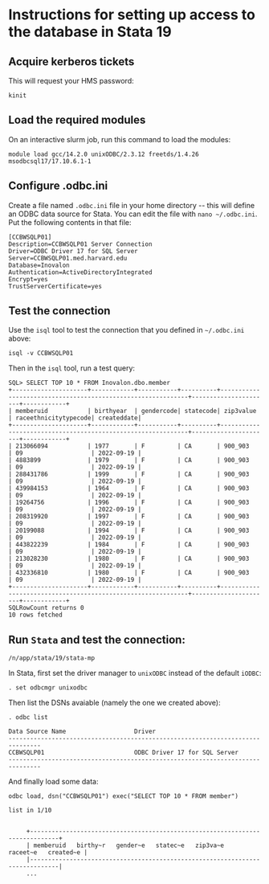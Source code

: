 # Instructions for setting up access to the database in Stata 19

## Acquire kerberos tickets

This will request your HMS password:

```
kinit
```

## Load the required modules
On an interactive slurm job, run this command to load the modules:

```
module load gcc/14.2.0 unixODBC/2.3.12 freetds/1.4.26 msodbcsql17/17.10.6.1-1
```

## Configure .odbc.ini

Create a file named `.odbc.ini` file in your home directory -- this will define an ODBC data source for Stata.  You can edit the file with `nano ~/.odbc.ini`.  Put the following contents in that file:

```
[CCBWSQLP01]
Description=CCBWSQLP01 Server Connection
Driver=ODBC Driver 17 for SQL Server
Server=CCBWSQLP01.med.harvard.edu
Database=Inovalon
Authentication=ActiveDirectoryIntegrated
Encrypt=yes
TrustServerCertificate=yes
```

## Test the connection
Use the `isql` tool to test the connection that you defined in `~/.odbc.ini` above:

```
isql -v CCBWSQLP01
```
Then in the `isql` tool, run a test query:

```
SQL> SELECT TOP 10 * FROM Inovalon.dbo.member
+---------------------+------------+-----------+----------+-------------------------------------------------------------+----------------------+------------+
| memberuid           | birthyear  | gendercode| statecode| zip3value                                                   | raceethnicitytypecode| createddate|
+---------------------+------------+-----------+----------+-------------------------------------------------------------+----------------------+------------+
| 213066094           | 1977       | F         | CA       | 900_903                                                     | 09                   | 2022-09-19 |
| 4883899             | 1979       | F         | CA       | 900_903                                                     | 09                   | 2022-09-19 |
| 288431786           | 1999       | F         | CA       | 900_903                                                     | 09                   | 2022-09-19 |
| 439984153           | 1964       | F         | CA       | 900_903                                                     | 09                   | 2022-09-19 |
| 19264756            | 1996       | F         | CA       | 900_903                                                     | 09                   | 2022-09-19 |
| 208319920           | 1997       | F         | CA       | 900_903                                                     | 09                   | 2022-09-19 |
| 20199088            | 1994       | F         | CA       | 900_903                                                     | 09                   | 2022-09-19 |
| 443822239           | 1984       | F         | CA       | 900_903                                                     | 09                   | 2022-09-19 |
| 213028230           | 1980       | F         | CA       | 900_903                                                     | 09                   | 2022-09-19 |
| 432336810           | 1980       | F         | CA       | 900_903                                                     | 09                   | 2022-09-19 |
+---------------------+------------+-----------+----------+-------------------------------------------------------------+----------------------+------------+
SQLRowCount returns 0
10 rows fetched
```

## Run `Stata` and test the connection:

```
/n/app/stata/19/stata-mp
```

In Stata, first set the driver manager to `unixODBC` instead of the default `iODBC`:

```
. set odbcmgr unixodbc
```

Then list the DSNs avaiable (namely the one we created above):

```
. odbc list

Data Source Name                   Driver
-------------------------------------------------------------------------------
CCBWSQLP01                         ODBC Driver 17 for SQL Server
-------------------------------------------------------------------------------
```

And finally load some data:

```
odbc load, dsn("CCBWSQLP01") exec("SELECT TOP 10 * FROM member")

list in 1/10


     +------------------------------------------------------------------------------+
     | memberuid   birthy~r   gender~e   statec~e   zip3va~e   raceet~e   created~e |
     |------------------------------------------------------------------------------|
     ...
```